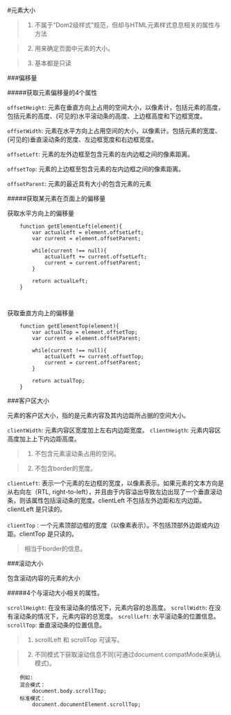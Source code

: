 #元素大小

> 1. 不属于“Dom2级样式”规范，但却与HTML元素样式息息相关的属性与方法

> 2. 用来确定页面中元素的大小。

> 3. 基本都是只读


###偏移量

#####获取元素偏移量的4个属性

`offsetHeight`: 元素在垂直方向上占用的空间大小，以像素计，包括元素的高度，包括元素的高度、(可见的)水平滚动条的高度、上边框高度和下边框宽度。

`offsetWidth`: 元素在水平方向上占用空间的大小，以像素计。包括元素的宽度、(可见的)垂直滚动条的宽度、左边框宽度和右边框宽度。

`offsetLeft`: 元素的左外边框至包含元素的左内边框之间的像素距离。

`offsetTop`: 元素的上边框至包含元素的左内边框之间的像素距离。

`offsetParent`: 元素的最近具有大小的包含元素的元素

#####获取某元素在页面上的偏移量

获取水平方向上的偏移量
```
	function getElementLeft(element){
		var actualLeft = element.offsetLeft;
		var current = element.offsetParent;
		
		while(current !== null){
			actualLeft += current.offsetLeft;
			current = current.offsetParent;
		}
		
		return actualLeft;
	}
	
	
```

获取垂直方向上的偏移量
```
	function getElementTop(element){
		var actualTop = element.offsetTop;
		var current = element.offsetParent;
		
		while(current !== null){
			actualLeft += current.offsetTop;
			current = current.offsetParent;
		}
		
		return actualTop;
	}
```


###客户区大小

元素的客户区大小，指的是元素内容及其内边距所占据的空间大小。

`clientWidth`: 元素内容区宽度加上左右内边距宽度。
`clientHeigth`: 元素内容区高度加上上下内边距高度。

> 1. 不包含元素滚动条占用的空间。

> 2. 不包含border的宽度。


`clientLeft`: 表示一个元素的左边框的宽度，以像素表示。如果元素的文本方向是从右向左（RTL, right-to-left），并且由于内容溢出导致左边出现了一个垂直滚动条，则该属性包括滚动条的宽度。clientLeft 不包括左外边距和左内边距。clientLeft 是只读的。<br>	
`clientTop` : 一个元素顶部边框的宽度（以像素表示）。不包括顶部外边距或内边距。clientTop 是只读的。

> 相当于border的信息。

###滚动大小

包含滚动内容的元素的大小

#####4个与滚动大小相关的属性。

`scrollHeight`: 在没有滚动条的情况下，元素内容的总高度。
`scrollWidth`: 在没有滚动条的情况下，元素内容的总宽度。
`scrollLeft`: 水平滚动条的位置信息。
`scrollTop`: 垂直滚动条的位置信息。

> 1. scrollLeft 和 scrollTop 可读写。

> 2. 不同模式下获取滚动信息不同(可通过document.compatMode来确认模式)。

```
	例如:
	混合模式：
		document.body.scrollTop;
	标准模式：
		document.documentElement.scrollTop;
	
```
